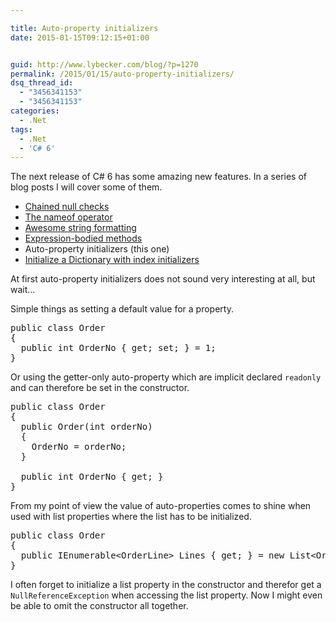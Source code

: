 ```yaml
---

title: Auto-property initializers
date: 2015-01-15T09:12:15+01:00


guid: http://www.lybecker.com/blog/?p=1270
permalink: /2015/01/15/auto-property-initializers/
dsq_thread_id:
  - "3456341153"
  - "3456341153"
categories:
  - .Net
tags:
  - .Net
  - 'C# 6'
---
```

The next release of C# 6 has some amazing new features. In a series of blog posts I will cover some of them.

  * [Chained null checks](/blog/2015/01/06/chained-null-checks/ "Chained null checks blog post by Anders Lybecker")
  * [The nameof operator](/blog/2015/01/08/the-nameof-operator/ "The nameof operator blog post by Anders Lybecker")
  * [Awesome string formatting](/blog/2015/01/09/awesome-string-formatting/ "Awesome string formatting blog post by Anders Lybecker")
  * [Expression-bodied methods](/blog/2015/01/13/expression-bodied-methods/ "Expression-bodied methods blog post by Anders Lybecker")
  * Auto-property initializers (this one)
  * [Initialize a Dictionary with index initializers](/blog/2015/01/19/initialize-a-dictionary-with-index-initializers/ "Initialize a Dictionary with index initializers blog post by Anders Lybecker")

At first auto-property initializers does not sound very interesting at all, but wait…

Simple things as setting a default value for a property.

<pre class="brush: csharp; title: ; notranslate" title="">public class Order
{
  public int OrderNo { get; set; } = 1;
}
</pre>

Or using the getter-only auto-property which are implicit declared `readonly` and can therefore be set in the constructor.

<pre class="brush: csharp; title: ; notranslate" title="">public class Order
{
  public Order(int orderNo)
  {
    OrderNo = orderNo;
  }

  public int OrderNo { get; }
}
</pre>

From my point of view the value of auto-properties comes to shine when used with list properties where the list has to be initialized.

<pre class="brush: csharp; title: ; notranslate" title="">public class Order
{
  public IEnumerable&lt;OrderLine&gt; Lines { get; } = new List&lt;OrderLine&gt;();
}
</pre>

I often forget to initialize a list property in the constructor and therefor get a `NullReferenceException` when accessing the list property. Now I might even be able to omit the constructor all together.
